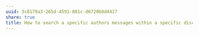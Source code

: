 ```yaml
---
uuid: 3c8179a3-265d-4591-881c-d6720b8d4417
share: true
title: How to search a specific authors messages within a specific discord guild?
---
```

